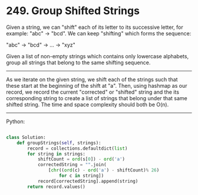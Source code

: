 # 249. Group Shifted Strings

Given a string, we can "shift" each of its letter to its successive letter, for
example: "abc" -> "bcd". We can keep "shifting" which forms the sequence:

"abc" -> "bcd" -> ... -> "xyz"

Given a list of non-empty strings which contains only lowercase alphabets,
group all strings that belong to the same shifting sequence.

---

As we iterate on the given string, we shift each of the strings such that these
start at the beginning of the shift at "a". Then, using hashmap as our record,
we record the current "corrected" or "shifted" string and the its corresponding
string to create a list of strings that belong under that same shifted string.
The time and space complexity should both be O(n).

---

Python:

```python

class Solution:
    def groupStrings(self, strings):
        record = collections.defaultdict(list)
        for string in strings:
            shiftCount = ord(s[0]) - ord('a')
            correctedString = "".join(
                [chr((ord(c) - ord('a') - shiftCount)% 26) 
                    for c in string])
            record[correctedString].append(string)
        return record.values()
```
